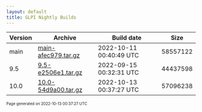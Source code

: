 ```yaml
---
layout: default
title: GLPI Nightly Builds
---
```


Version|Archive|Build date|Size
---|---|---|---
main|[main-afec979.tar.gz](main-afec979.tar.gz)|2022-10-11 00:40:49 UTC|58557122
9.5|[9.5-e2506e1.tar.gz](9.5-e2506e1.tar.gz)|2022-09-15 00:32:31 UTC|44437598
10.0|[10.0-54d9a00.tar.gz](10.0-54d9a00.tar.gz)|2022-10-13 00:37:27 UTC|57096238

<font size="1">Page generated on 2022-10-13 00:37:27 UTC</font>
